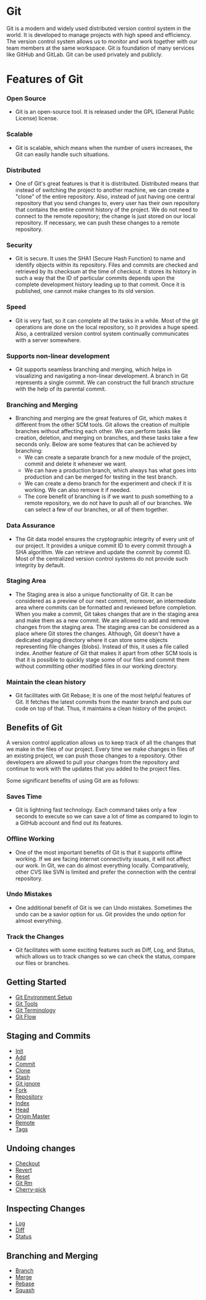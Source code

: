 
# Git
Git is a modern and widely used distributed version control system in the world. It is developed to manage projects with high speed and efficiency. The version control system allows us to monitor and work together with our team members at the same workspace. Git is foundation of many services like GitHub and GitLab. Git can be used privately and publicly.

# Features of Git
### Open Source
  - Git is an open-source tool. It is released under the GPL (General Public License) license.
### Scalable
  - Git is scalable, which means when the number of users increases, the Git can easily handle such situations.
### Distributed
  - One of Git's great features is that it is distributed. Distributed means that instead of switching the project to another machine, we can create a "clone" of the entire repository. Also, instead of just having one central repository that you send changes to, every user has their own repository that contains the entire commit history of the project. We do not need to connect to the remote repository; the change is just stored on our local repository. If necessary, we can push these changes to a remote repository.
### Security
  - Git is secure. It uses the SHA1 (Secure Hash Function) to name and identify objects within its repository. Files and commits are checked and retrieved by its checksum at the time of checkout. It stores its history in such a way that the ID of particular commits depends upon the complete development history leading up to that commit. Once it is published, one cannot make changes to its old version.
### Speed
  - Git is very fast, so it can complete all the tasks in a while. Most of the git operations are done on the local repository, so it provides a huge speed. Also, a centralized version control system continually communicates with a server somewhere.
### Supports non-linear development
  - Git supports seamless branching and merging, which helps in visualizing and navigating a non-linear development. A branch in Git represents a single commit. We can construct the full branch structure with the help of its parental commit.
### Branching and Merging
  - Branching and merging are the great features of Git, which makes it different from the other SCM tools. Git allows the creation of multiple branches without affecting each other. We can perform tasks like creation, deletion, and merging on branches, and these tasks take a few seconds only. Below are some features that can be achieved by branching:
    - We can create a separate branch for a new module of the project, commit and delete it whenever we want.
    - We can have a production branch, which always has what goes into production and can be merged for testing in the test branch.
    - We can create a demo branch for the experiment and check if it is working. We can also remove it if needed.
    - The core benefit of branching is if we want to push something to a remote repository, we do not have to push all of our branches. We can select a few of our branches, or all of them together.
### Data Assurance
  - The Git data model ensures the cryptographic integrity of every unit of our project. It provides a unique commit ID to every commit through a SHA algorithm. We can retrieve and update the commit by commit ID. Most of the centralized version control systems do not provide such integrity by default.
### Staging Area
  - The Staging area is also a unique functionality of Git. It can be considered as a preview of our next commit, moreover, an intermediate area where commits can be formatted and reviewed before completion. When you make a commit, Git takes changes that are in the staging area and make them as a new commit. We are allowed to add and remove changes from the staging area. The staging area can be considered as a place where Git stores the changes.
Although, Git doesn't have a dedicated staging directory where it can store some objects representing file changes (blobs). Instead of this, it uses a file called index.
Another feature of Git that makes it apart from other SCM tools is that it is possible to quickly stage some of our files and commit them without committing other modified files in our working directory.
### Maintain the clean history
  - Git facilitates with Git Rebase; It is one of the most helpful features of Git. It fetches the latest commits from the master branch and puts our code on top of that. Thus, it maintains a clean history of the project.

## Benefits of Git
A version control application allows us to keep track of all the changes that we make in the files of our project. Every time we make changes in files of an existing project, we can push those changes to a repository. Other developers are allowed to pull your changes from the repository and continue to work with the updates that you added to the project files.

Some significant benefits of using Git are as follows:

### Saves Time
  - Git is lightning fast technology. Each command takes only a few seconds to execute so we can save a lot of time as compared to login to a GitHub account and find out its features.
### Offline Working
  - One of the most important benefits of Git is that it supports offline working. If we are facing internet connectivity issues, it will not affect our work. In Git, we can do almost everything locally. Comparatively, other CVS like SVN is limited and prefer the connection with the central repository.
### Undo Mistakes
  - One additional benefit of Git is we can Undo mistakes. Sometimes the undo can be a savior option for us. Git provides the undo option for almost everything.
### Track the Changes
  - Git facilitates with some exciting features such as Diff, Log, and Status, which allows us to track changes so we can check the status, compare our files or branches.


## Getting Started
 - [Git Environment Setup](GettingStarted/Environment_Setup/README.md)
 - [Git Tools](GettingStarted/Tools/README.md)
 - [Git Terminology](GettingStarted/Terminology/README.md)
 - [Git Flow](GettingStarted/Flow/README.md)

## Staging and Commits
 - [Init](Staging_Commits/Init/README.md)
 - [Add](Staging_Commits/Add/README.md)
 - [Commit](Staging_Commits/Commit/README.md)
 - [Clone](Staging_Commits/Clone/README.md)
 - [Stash](Staging_Commits/Stash/README.md)
 - [Git ignore](Staging_Commits/Ignore/README.md)
 - [Fork](Staging_Commits/Fork/README.md)
 - [Repository](Staging_Commits/Repository/README.md)
 - [Index](Staging_Commits/Index/README.md)
 - [Head](Staging_Commits/Head/README.md)
 - [Origin Master](Staging_Commits/Origin_Master/README.md)
 - [Remote](Staging_Commits/Remote/README.md)
 - [Tags](Staging_Commits/Tags/README.md)

## Undoing changes
 - [Checkout](Undoing/Checkout/README.md)
 - [Revert](Undoing/Revert/README.md)
 - [Reset](Undoing/Reset/README.md)
 - [Git Rm](Undoing/RM/README.md)
 - [Cherry-pick](Undoing/Cherry_Pick/README.md)

## Inspecting Changes
 - [Log](Inspecting_Changes/Log/README.md)
 - [Diff](Inspecting_Changes/Diff/README.md)
 - [Status](Inspecting_Changes/Status/README.md)

## Branching and Merging
 - [Branch](Branching_Merging/Branch/README.md)
 - [Merge](Branching_Merging/Merge/README.md)
 - [Rebase](Branching_Merging/Rebase/README.md)
 - [Squash](Branching_Merging/Squash/README.md)
